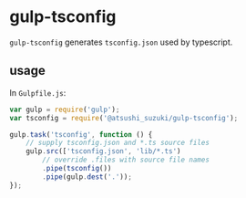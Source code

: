 # gulp-tsconfig

`gulp-tsconfig` generates `tsconfig.json` used by typescript.

## usage

In `Gulpfile.js`:

```js
var gulp = require('gulp');
var tsconfig = require('@atsushi_suzuki/gulp-tsconfig');

gulp.task('tsconfig', function () {
	// supply tsconfig.json and *.ts source files
	gulp.src(['tsconfig.json', 'lib/*.ts')
		// override .files with source file names
		.pipe(tsconfig())
		.pipe(gulp.dest('.'));
});
```
